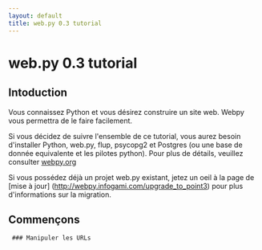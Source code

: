 ```yaml
---
layout: default
title: web.py 0.3 tutorial
---
```


# web.py 0.3 tutorial

## Intoduction

Vous connaissez Python et vous désirez construire un site web. Webpy vous permettra de le faire facilement.

Si vous décidez de suivre l'ensemble de ce tutorial, vous aurez besoin d'installer Python, web.py, flup, psycopg2 et Postgres (ou une base de donnée equivalente et les pilotes python). Pour plus de détails, veuillez consulter [webpy.org](http://webpy.org/)

Si vous possédez déjà un projet web.py existant, jetez un oeil à la page de [mise à jour] (http://webpy.infogami.com/upgrade_to_point3) pour plus d'informations sur la migration.

## Commençons

     ### Manipuler les URLs